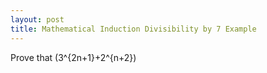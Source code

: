 ```yaml
---
layout: post
title: Mathematical Induction Divisibility by 7 Example
---
```


Prove that \(3^{2n+1}+2^{n+2}\)
